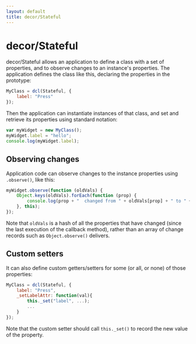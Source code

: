 ```yaml
---
layout: default
title: decor/Stateful
---
```


# decor/Stateful

decor/Stateful allows an application to define a class with a set of properties,
and to observe changes to an instance's properties.
The application defines the class like this, declaring the properties in the prototype:

```js
MyClass = dcl(Stateful, {
	label: "Press"
});
```

Then the application can instantiate instances of that class, and set and retrieve its properties
using standard notation:

```js
var myWidget = new MyClass();
myWidget.label = "hello";
console.log(myWidget.label);
```

## Observing changes

Application code can observe changes to the instance properties using `.observe()`, like this:

```js
myWidget.observe(function (oldVals) {
	Object.keys(oldVals).forEach(function (prop) {
		console.log(prop + "  changed from " + oldVals[prop] + " to " + this[prop]);
	}, this);
});
```

Note that `oldVals` is a hash of all the properties that have changed (since the last execution of the
callback method), rather than an array of change records such as `Object.observe()` delivers.

## Custom setters

It can also define custom getters/setters for some (or all, or none) of those properties:

```js
MyClass = dcl(Stateful, {
	label: "Press",
	_setLabelAttr: function(val){
		this._set("label", ...);
		...
	}
});
```

Note that the custom setter should call `this._set()` to record the new value of the property.

